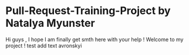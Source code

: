 # Pull-Request-Training-Project by Natalya Myunster
Hi guys , I hope I am finally get smth here with your help !
Welcome to my project !
test add text avronskyi